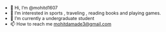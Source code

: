 - 👋 Hi, I’m @mohitd1607
- 👀 I’m interested in sports , traveling , reading books and playing games.
- 🌱 I’m currently a undergraduate student 
- 📫 How to reach me mohitdamade3@gmail.com

<!---
mohitd1607/mohitd1607 is a ✨ special ✨ repository because its `README.md` (this file) appears on your GitHub profile.
You can click the Preview link to take a look at your changes.
--->
